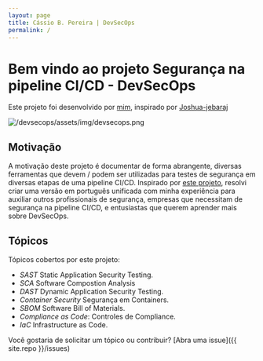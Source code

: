 ```yaml
---
layout: page
title: Cássio B. Pereira | DevSecOps
permalink: /
---
```


# Bem vindo ao projeto Segurança na pipeline CI/CD - DevSecOps

Este projeto foi desenvolvido por [mim](https://cassiodeveloper.com.br), inspirado por [Joshua-jebaraj](https://joshuajebaraj.com)

![/devsecops/assets/img/devsecops.png](/devsecops/assets/img/devsecops.png)

## Motivação

A motivação deste projeto é documentar de forma abrangente, diversas ferramentas que devem / podem ser utilizadas
para testes de segurança em diversas etapas de uma pipeline CI/CD.
Inspirado por [este projeto](https://securing-ci-cd.joshuajebaraj.com/), resolvi criar uma versão em português
unificada com minha experiência para auxiliar outros profissionais de segurança, empresas que necessitam de segurança
na pipeline CI/CD, e entusiastas que querem aprender mais sobre DevSecOps.

## Tópicos

Tópicos cobertos por este projeto:

 - *SAST* Static Application Security Testing.
 - *SCA* Software Compostion Analysis 
 - *DAST* Dynamic Application Security Testing.
 - *Container Security* Segurança em Containers.
 - *SBOM* Software Bill of Materials.
 - *Compliance as Code*: Controles de Compliance.
 - *IaC* Infrastructure as Code.

Você gostaria de solicitar um tópico ou contribuir? [Abra uma issue]({{ site.repo }}/issues)